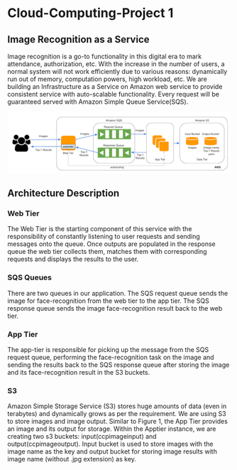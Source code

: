 # Cloud-Computing-Project 1

## Image Recognition as a Service

Image recognition is a go-to functionality in this digital era to mark attendance, authorization, etc. With the increase in the number of users, a normal system will not work efficiently due to various reasons: dynamically run out of memory, computation powers, high workload, etc. We are building an Infrastructure as a Service on Amazon web service to provide consistent service with auto-scalable functionality. Every request will be guaranteed served with Amazon Simple Queue Service(SQS).

![alt text](IAAS.png)


## Architecture Description
### Web Tier 
The Web Tier is the starting component of this service with the responsibility of constantly listening to user requests and sending messages onto the queue. Once outputs are populated in the response queue the web tier collects them, matches them with corresponding requests and displays the results to the user.

### SQS Queues
There are two queues in our application. The SQS request queue sends the image for face-recognition from the web tier to the app tier. The SQS response queue sends the image face-recognition result back to the web tier.

### App Tier 
The app-tier is responsible for picking up the message from the SQS request queue, performing the face-recognition task on the image and sending the results back to the SQS response queue after storing the image and its face-recognition result in the S3 buckets.
###  S3 
Amazon Simple Storage Service (S3) stores huge amounts of data (even in terabytes) and dynamically grows as per the requirement. We are using S3 to store images and image output. Similar to Figure 1, the App Tier provides an image and its output for storage. Within the Apptier instance, we are creating two s3 buckets: input(ccpimageinput) and output(ccpimageoutput). Input bucket is used to store images with the image name as the key and output bucket for storing image results with image name (without .jpg extension) as key. 


<!-- ### AWS Credentials
    Access key ID: AKIAQ2HI4V3WNTGN7OXI
    Secret access key: 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
    Region: US East (N. Virginia) us-east-1

### Web Tier URL
    - ec2-54-236-188-51.compute-1.amazonaws.com
    - http://54.236.188.51:5000/receive_image
    
### SQS Names
    Request Queue:
        - Name: sqs_request
        - Url: https://sqs.us-east-1.amazonaws.com/056322993900/sqs_request
    Response Queue:
        - Name: sqs_response
        - Url: https://sqs.us-east-1.amazonaws.com/056322993900/sqs_response

### S3 Bucket Names
    -Input Bucket: ccpimageinput
    -Output Bucket: ccpimageoutput


### Team:57
    Mani Sai Tejaswy Valluri (mvallur2@asu.edu)
    Pavan Mallina (pmallina@asu.edu)
    Takshshila Rawat (trawat2@asu.edu) -->

